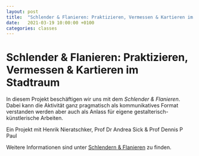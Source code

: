 ```yaml
---
layout: post
title:  "Schlender & Flanieren: Praktizieren, Vermessen & Kartieren im Stadtraum"
date:   2021-03-19 10:00:00 +0100
categories: classes
---
```


# Schlender & Flanieren: Praktizieren, Vermessen & Kartieren im Stadtraum


In diesem Projekt beschäftigen wir uns mit dem *Schlender & Flanieren*. Dabei kann die Aktivität ganz pragmatisch als kommunikatives Format verstanden werden aber auch als Anlass für eigene gestalterisch-künstlerische Arbeiten.

Ein Projekt mit Henrik Nieratschker, Prof Dr Andrea Sick & Prof Dennis P Paul

Weitere Informationen sind unter [Schlendern & Flanieren](http://dm-hb.de/suf) zu finden.



